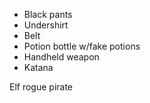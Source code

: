 - Black pants
- Undershirt
- Belt
- Potion bottle w/fake potions
- Handheld weapon
- Katana

Elf rogue pirate